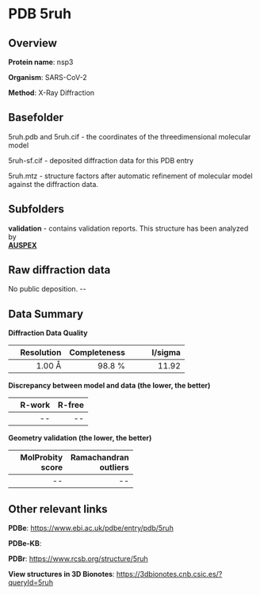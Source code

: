 # PDB 5ruh

## Overview

**Protein name**: nsp3

**Organism**: SARS-CoV-2

**Method**: X-Ray Diffraction



## Basefolder

5ruh.pdb and 5ruh.cif - the coordinates of the threedimensional molecular model

5ruh-sf.cif - deposited diffraction data for this PDB entry

5ruh.mtz - structure factors after automatic refinement of molecular model against the diffraction data.

## Subfolders





**validation** - contains validation reports. This structure has been analyzed by <br>[**AUSPEX**](https://github.com/thorn-lab/coronavirus_structural_task_force/tree/master/pdb/nsp3/SARS-CoV-2/5ruh/validation/auspex)     



## Raw diffraction data

No public deposition. --<br> 

## Data Summary
**Diffraction Data Quality**

|   | Resolution | Completeness| I/sigma |
|---|-------------:|----------------:|--------------:|
|   |1.00 Å|98.8  %|<img width=50/>11.92|

**Discrepancy between model and data (the lower, the better)**

|   | **R-work**| **R-free**   
|---|-------------:|----------------:|           
||--|--|

**Geometry validation (the lower, the better)**

|   |**MolProbity<br>score**| **Ramachandran<br>outliers** 
|---|-------------:|----------------:|
||--|--|

 

 



## Other relevant links 
**PDBe**:  https://www.ebi.ac.uk/pdbe/entry/pdb/5ruh

**PDBe-KB**:  
 
**PDBr**: https://www.rcsb.org/structure/5ruh 

**View structures in 3D Bionotes**: https://3dbionotes.cnb.csic.es/?queryId=5ruh

